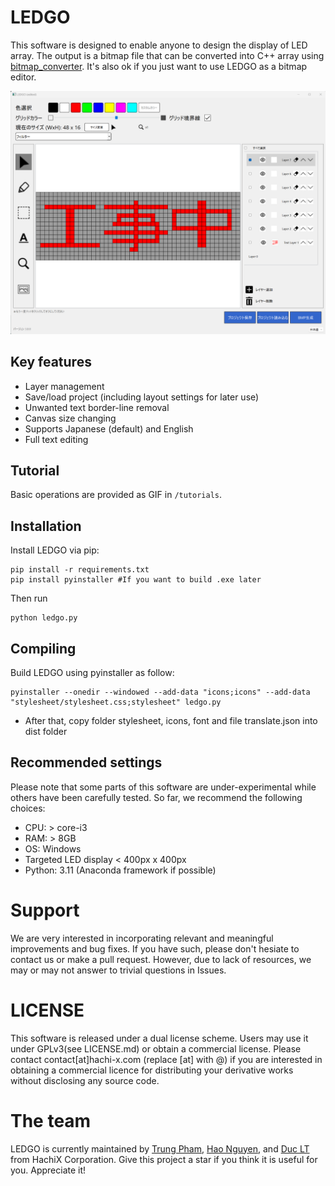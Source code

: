 # LEDGO

This software is designed to enable anyone to design the display of LED array. 
The output is a bitmap file that can be converted into C++ array using [bitmap_converter](https://en.radzio.dxp.pl/bitmap_converter/). It's also ok if you just want to use LEDGO as a bitmap editor.

![Screenshot](screenshot.png)

## Key features
- Layer management 
- Save/load project (including layout settings for later use)
- Unwanted text border-line removal
- Canvas size changing
- Supports Japanese (default) and English
- Full text editing

## Tutorial
Basic operations are provided as GIF in `/tutorials`.

## Installation
Install LEDGO via pip:
```
pip install -r requirements.txt
pip install pyinstaller #If you want to build .exe later 
```
Then run 
```
python ledgo.py
```
## Compiling 
Build LEDGO using pyinstaller as follow:
```
pyinstaller --onedir --windowed --add-data "icons;icons" --add-data "stylesheet/stylesheet.css;stylesheet" ledgo.py
```
* After that, copy folder stylesheet, icons, font and file translate.json into dist folder

## Recommended settings
Please note that some parts of this software are under-experimental while others have been carefully tested. 
So far, we recommend the following choices:
- CPU: > core-i3
- RAM: > 8GB
- OS: Windows
- Targeted LED display < 400px x 400px
- Python: 3.11 (Anaconda framework if possible)

# Support
We are very interested in incorporating relevant and meaningful improvements and bug fixes. If you have such, please don't hesiate to contact us or make a pull request. However, due to lack of resources, we may or may not answer to trivial questions in Issues.

# LICENSE
This software is released under a dual license scheme. Users may use it under GPLv3(see LICENSE.md) or obtain a commercial license. 
Please contact contact[at]hachi-x.com (replace [at] with @) if you are interested in obtaining a commercial licence for distributing your derivative works without disclosing any source code.

# The team
LEDGO is currently maintained by [Trung Pham](https://github.com/Trungmaster5), [Hao Nguyen](https://github.com/duchaohachix), and [Duc LT](https://github.com/duclt1298) from HachiX Corporation. Give this project a star if you think it is useful for you. Appreciate it! 
